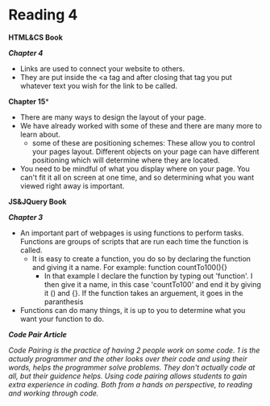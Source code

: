# Reading 4

**HTML&CS Book**

***Chapter 4***  
- Links are used to connect your website to others.
- They are put inside the \<a tag and after closing that tag you put whatever text you wish for the link to be called.  

**Chapter 15***  
- There are many ways to design the layout of your page. 
- We have already worked with some of these and there are many more to learn about.
  - some of these are positioning schemes: These allow you to control your pages layout. Different objects on your page can have different positioning which will determine where they are located.
- You need to be mindful of what you display where on your page. You can't fit it all on screen at one time, and so determining what you want viewed right away is important. 


**JS&JQuery Book**  

***Chapter 3***  
- An important part of webpages is using functions to perform tasks. Functions are groups of scripts that are run each time the function is called.
  - It is easy to create a function, you do so by declaring the function and giving it a name. For example: function countTo100(){}
    - In that example I declare the function by typing out 'function'. I then give it a name, in this case 'countTo100' and end it by giving it () and {}. If the function takes an arguement, it goes in the paranthesis
 - Functions can do many things, it is up to you to determine what you want your function to do. 

***Code Pair Article***

*Code Pairing is the practice of having 2 people work on some code. 1 is the actualy programmer and the other looks over their code and using their words, helps the programmer solve problems. They don't actually code at all, but their guidence helps. 
Using code pairing allows students to gain extra experience in coding. Both from a hands on perspective, to reading and working through code.*
